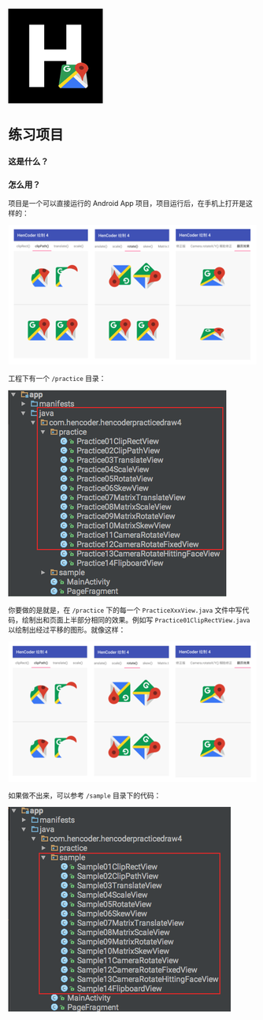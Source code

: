 ![](images/icon.png)

 练习项目
===

### 这是什么？

### 怎么用？

项目是一个可以直接运行的 Android App 项目，项目运行后，在手机上打开是这样的：

![](images/preview.png)

工程下有一个 `/practice` 目录：

![](images/project_practice.png)

你要做的是就是，在 `/practice` 下的每一个 `PracticeXxxView.java` 文件中写代码，绘制出和页面上半部分相同的效果。例如写 `Practice01ClipRectView.java` 以绘制出经过平移的图形。就像这样：

![](images/preview_after.png)

如果做不出来，可以参考 `/sample` 目录下的代码：

![](images/project_sample.png)
